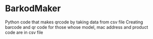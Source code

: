 # BarkodMaker
Python code that makes qrcode by taking data from csv file
Creating barcode and qr code for those whose model, mac address and product code are in csv file
